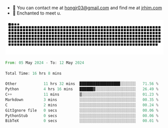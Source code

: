 - 📧 You can contact me at hongjr03@gmail.com and find me at [jrhim.com](https://jrhim.com/)
- 💜 Enchanted to meet u.

![snake_animation](https://raw.githubusercontent.com/hongjr03/hongjr03/output/github-contribution-grid-snake.svg)

<!--START_SECTION:waka-->

```rust
From: 05 May 2024 - To: 12 May 2024

Total Time: 16 hrs 8 mins

Other            11 hrs 32 mins  ██████████████████░░░░░░░   71.56 %
Python           4 hrs 16 mins   ██████▓░░░░░░░░░░░░░░░░░░   26.49 %
C++              11 mins         ▒░░░░░░░░░░░░░░░░░░░░░░░░   01.23 %
Markdown         3 mins          ░░░░░░░░░░░░░░░░░░░░░░░░░   00.35 %
C                2 mins          ░░░░░░░░░░░░░░░░░░░░░░░░░   00.24 %
GitIgnore file   0 secs          ░░░░░░░░░░░░░░░░░░░░░░░░░   00.06 %
PythonStub       0 secs          ░░░░░░░░░░░░░░░░░░░░░░░░░   00.06 %
BibTeX           0 secs          ░░░░░░░░░░░░░░░░░░░░░░░░░   00.01 %
```

<!--END_SECTION:waka-->
